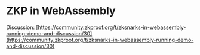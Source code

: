 # ZKP in WebAssembly

Discussion: [https://community.zkproof.org/t/zksnarks-in-webassembly-running-demo-and-discussion/30](https://community.zkproof.org/t/zksnarks-in-webassembly-running-demo-and-discussion/30)
